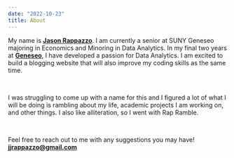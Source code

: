 ```yaml
---
date: "2022-10-23"
title: About
---
```


My name is [**Jason Rappazzo**](https://www.linkedin.com/in/jasonrappazzo/). I am currently a senior at SUNY Geneseo majoring in Economics and Minoring in Data Analytics. In my final two years at [**Geneseo**](https://www.geneseo.edu/), I have developed a passion for Data Analytics. I am excited to build a blogging website that will also improve my coding skills as the same time. 

<br>

I was struggling to come up with a name for this and I figured a lot of what I will be doing is rambling about my life, academic projects I am working on, and other things. I also like alliteration, so I went with Rap Ramble. 

<br>

Feel free to reach out to me with any suggestions you may have! [**jjrappazzo@gmail.com**](https://www.gmail.com)